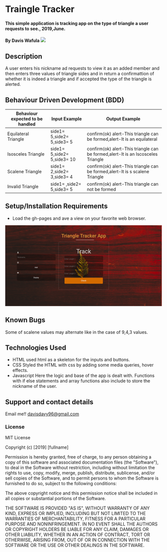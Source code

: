 # Traingle Tracker
#### This simple application is tracking app on the type of triangle a user requests to see., 2019,June.
#### By **Davis Wafula ![](https://github.com/Davisdavy)**
## Description
A user enters his nickname ad requests to view it as an added member and then enters
three values of triangle sides and in return a confirmattion of whether it is indeed a triangle and if accepted the type of the triangle is alerted.
## Behaviour Driven Development (BDD)
| Behaviour expected to be handled | Input Example              | Output Example            |
| -------------------------------- | -------------------------- |--------------------------            
| Equilateral Triangle             | side1= 5,side2= 5,side3= 5 |confirm(ok) alert-This triangle can be formed,alert-It is an equilateral|
| Isosceles Triangle           | side1= 5,side2= 5,side3= 10 |confirm(ok) alert-This triangle can be formed,alert-It is an Iscosceles Triangle|
| Scalene Triangle             | side1= 2,side2= 3,side3= 4 |confirm(ok) alert-This triangle can be formed,alert-It is s scalene Triangle|
| Invalid Triangle             | side1= ,side2= 5,side3= 5 |confirm(ok) alert-This triangle can not be formed|

## Setup/Installation Requirements
* Load the gh-pages and ave a view on your favorite web browser.

![image](css/images/src.png)

## Known Bugs
Some of scalene values may alternate like in the case of 9,4,3 values.
## Technologies Used
* HTML 
 used html as a skeleton for the inputs and buttons.
* CSS
 Styled the HTML with css by adding some media queries, hover effects. 
* Javascript
Here the logic and base of the app is dealt with. Functions with if else statements and array functions also include to store the nickname of the user.

## Support and contact details
 Email me!! davisdavy96@gmail.com
### License
MIT License

Copyright (c) [2019] [fullname]

Permission is hereby granted, free of charge, to any person obtaining a copy
of this software and associated documentation files (the "Software"), to deal
in the Software without restriction, including without limitation the rights
to use, copy, modify, merge, publish, distribute, sublicense, and/or sell
copies of the Software, and to permit persons to whom the Software is
furnished to do so, subject to the following conditions:

The above copyright notice and this permission notice shall be included in all
copies or substantial portions of the Software.

THE SOFTWARE IS PROVIDED "AS IS", WITHOUT WARRANTY OF ANY KIND, EXPRESS OR
IMPLIED, INCLUDING BUT NOT LIMITED TO THE WARRANTIES OF MERCHANTABILITY,
FITNESS FOR A PARTICULAR PURPOSE AND NONINFRINGEMENT. IN NO EVENT SHALL THE
AUTHORS OR COPYRIGHT HOLDERS BE LIABLE FOR ANY CLAIM, DAMAGES OR OTHER
LIABILITY, WHETHER IN AN ACTION OF CONTRACT, TORT OR OTHERWISE, ARISING FROM,
OUT OF OR IN CONNECTION WITH THE SOFTWARE OR THE USE OR OTHER DEALINGS IN THE
SOFTWARE.